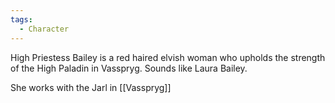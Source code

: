 ```yaml
---
tags:
  - Character
---
```

High Priestess Bailey is a red haired elvish woman who upholds the strength of the High Paladin in Vasspryg. Sounds like Laura Bailey.

She works with the Jarl in [[Vasspryg]]